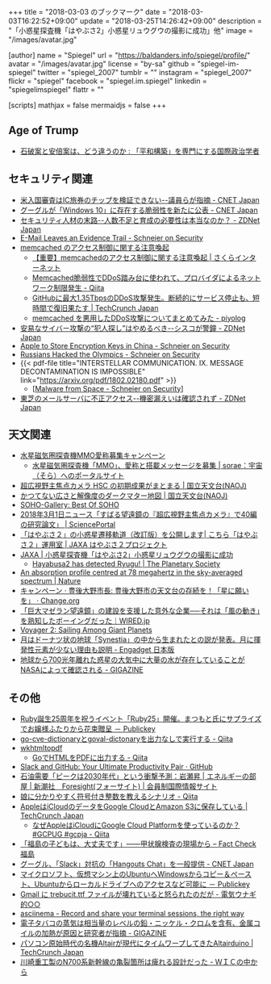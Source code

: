 +++
title = "2018-03-03 のブックマーク"
date =  "2018-03-03T16:22:52+09:00"
update =  "2018-03-25T14:26:42+09:00"
description = "「小惑星探査機「はやぶさ2」小惑星リュウグウの撮影に成功」他"
image = "/images/avatar.jpg"

[author]
name      = "Spiegel"
url       = "https://baldanders.info/spiegel/profile/"
avatar    = "/images/avatar.jpg"
license   = "by-sa"
github    = "spiegel-im-spiegel"
twitter   = "spiegel_2007"
tumblr    = ""
instagram = "spiegel_2007"
flickr    = "spiegel"
facebook  = "spiegel.im.spiegel"
linkedin  = "spiegelimspiegel"
flattr    = ""

[scripts]
  mathjax = false
  mermaidjs = false
+++

## Age of Trump

- [石破案と安倍案は、どう違うのか : 「平和構築」を専門にする国際政治学者](http://shinodahideaki.blog.jp/archives/24706763.html)

## セキュリティ関連

- [米入国審査はIC旅券のチップを検証できない--議員らが指摘 - CNET Japan](https://japan.cnet.com/article/35115146/)
- [グーグルが「Windows 10」に存在する脆弱性を新たに公表 - CNET Japan](https://japan.cnet.com/article/35115111/)
- [セキュリティ人材の末路--人数不足と育成の必要性は本当なのか？ - ZDNet Japan](https://japan.zdnet.com/article/35114853/)
- [E-Mail Leaves an Evidence Trail - Schneier on Security](https://www.schneier.com/blog/archives/2018/02/e-mail_leaves_a.html)
- [memcached のアクセス制御に関する注意喚起](http://www.jpcert.or.jp/at/2018/at180009.html)
    - [【重要】memcachedのアクセス制御に関する注意喚起 | さくらインターネット](https://www.sakura.ad.jp/news/sakurainfo/newsentry.php?id=1885)
    - [Memcached脆弱性でDDoS踏み台に使われて、プロバイダによるネットワーク制限発生 - Qiita](https://qiita.com/flyjay/items/b9a379ab4ec0f5c0c96e)
    - [GitHubに最大1.35TbpsのDDoS攻撃発生。断続的にサービス停止も、短時間で復旧果たす  |  TechCrunch Japan](http://jp.techcrunch.com/2018/03/02/engadget-github-1-35tbps-ddos/)
    - [memcached を悪用したDDoS攻撃についてまとめてみた - piyolog](http://d.hatena.ne.jp/Kango/20180301/1519939259)
- [安易なサイバー攻撃の“犯人探し”はやめるべき--シスコが警鐘 - ZDNet Japan](https://japan.zdnet.com/article/35115313/)
- [Apple to Store Encryption Keys in China - Schneier on Security](https://www.schneier.com/blog/archives/2018/02/apple_to_store_.html)
- [Russians Hacked the Olympics - Schneier on Security](https://www.schneier.com/blog/archives/2018/03/russians_hacked.html)
- {{< pdf-file title="INTERSTELLAR COMMUNICATION. IX. MESSAGE DECONTAMINATION IS IMPOSSIBLE" link="https://arxiv.org/pdf/1802.02180.pdf" >}}
    - [[Malware from Space - Schneier on Security](https://www.schneier.com/blog/archives/2018/03/malware_from_sp.html)]
- [東芝のメールサーバに不正アクセス--機密漏えいは確認されず - ZDNet Japan](https://japan.zdnet.com/article/35115409/)

## 天文関連

- [水星磁気圏探査機MMO愛称募集キャンペーン](http://isas-info.jp/mmo/)
    - [水星磁気圏探査機「MMO」、愛称と搭載メッセージを募集 | sorae：宇宙（そら）へのポータルサイト](http://sorae.info/030201/2018_02_21_mmo.html)
- [超広視野主焦点カメラ HSC の初期成果がまとまる | 国立天文台(NAOJ)](https://www.nao.ac.jp/news/topics/2018/20180227-hsc-topics.html)
- [かつてない広さと解像度のダークマター地図 | 国立天文台(NAOJ)](https://www.nao.ac.jp/news/science/2018/20180227-hsc.html)
- [SOHO-Gallery: Best Of SOHO](https://sohowww.nascom.nasa.gov/gallery/images/20th284.html)
- [2018年3月1日ニュース「すばる望遠鏡の『超広視野主焦点カメラ』で40編の研究論文」 | SciencePortal](https://scienceportal.jst.go.jp/news/newsflash_review/newsflash/2018/03/20180301_01.html)
- [「はやぶさ２」の小惑星遷移軌道（改訂版）を公開します| こちら「はやぶさ２」運用室 | JAXA はやぶさ２プロジェクト](http://www.hayabusa2.jaxa.jp/topics/20180228/)
- [JAXA | 小惑星探査機「はやぶさ2」小惑星リュウグウの撮影に成功](http://www.jaxa.jp/press/2018/03/20180301_hayabusa2_j.html)
    - [Hayabusa2 has detected Ryugu! | The Planetary Society](http://www.planetary.org/blogs/emily-lakdawalla/2018/0301-hayabusa2-has-detected-ryugu.html)
- [An absorption profile centred at 78 megahertz in the sky-averaged spectrum | Nature](https://www.nature.com/articles/nature25792?sf183244859=1&error=cookies_not_supported&code=31834ba5-acdd-4538-8f83-9e9e7599b588)
- [キャンペーン · 豊後大野市長: 豊後大野市の天文台の存続を！「星に願いを」 · Change.org](https://www.change.org/p/%E8%B1%8A%E5%BE%8C%E5%A4%A7%E9%87%8E%E5%B8%82%E9%95%B7-%E8%B1%8A%E5%BE%8C%E5%A4%A7%E9%87%8E%E5%B8%82%E3%81%AE%E5%A4%A9%E6%96%87%E5%8F%B0%E3%81%AE%E5%AD%98%E7%B6%9A%E3%82%92-%E6%98%9F%E3%81%AB%E9%A1%98%E3%81%84%E3%82%92)
- [「巨大マゼラン望遠鏡」の建設を支援した意外な企業──それは「風の動き」を熟知したボーイングだった｜WIRED.jp](https://wired.jp/2018/02/28/boeing-giant-magellan-telescope/)
- [Voyager 2: Sailing Among Giant Planets](https://www.space.com/17693-voyager-2.html)
- [月はドーナツ状の地球「Synestia」の中から生まれたとの説が発表。月に揮発性元素が少ない理由も説明 - Engadget 日本版](http://japanese.engadget.com/2018/03/01/synestia/)
- [地球から700光年離れた惑星の大気中に大量の水が存在していることがNASAによって確認される - GIGAZINE](https://gigazine.net/news/20180302-wasp-39b-atmosphere-large-amount-water/)

## その他

- [Ruby誕生25周年を祝うイベント「Ruby25」開催。まつもと氏にサプライズでお嬢様ふたりから花束贈呈 － Publickey](http://www.publickey1.jp/blog/18/ruby25ruby25.html)
- [go-cve-dictionaryとgoval-dictonaryを出力なしで実行する - Qiita](https://qiita.com/sadayuki-matsuno/items/09e4897b13206b9cbcb0)
- [wkhtmltopdf](https://wkhtmltopdf.org/)
    - [GoでHTMLをPDFに出力する - Qiita](https://qiita.com/kurkuru/items/65614fd3524fefccf576)
- [Slack and GitHub: Your Ultimate Productivity Pair · GitHub](https://github.com/blog/2506-slack-and-github-your-ultimate-productivity-pair)
- [石油需要「ピークは2030年代」という衝撃予測：岩瀬昇 | エネルギーの部屋 | 新潮社　Foresight(フォーサイト) | 会員制国際情報サイト](http://www.fsight.jp/articles/-/43377)
- [娘に分かりやすく符号付き整数を教えるシナリオ - Qiita](https://qiita.com/Yachida/items/183d3a5f6e63acddb8f0)
- [AppleはiCloudのデータをGoogle CloudとAmazon S3に保存している  |  TechCrunch Japan](http://jp.techcrunch.com/2018/02/28/2018-02-27-apple-now-relies-on-google-cloud-platform-and-amazon-s3-for-icloud-data/)
	- [なぜAppleはiCloudにGoogle Cloud Platformを使っているのか？ #GCPUG #gcpja - Qiita](https://qiita.com/Yatima/items/47caca9e07d37295a9cf)
- [「福島の子どもは、大丈夫です」――甲状腺検査の現場から – Fact Check 福島](http://fukushima.factcheck.site/article/1238)
- [グーグル、「Slack」対抗の「Hangouts Chat」を一般提供 - CNET Japan](https://japan.cnet.com/article/35115413/)
- [マイクロソフト、仮想マシン上のUbuntuへWindowsからコピー＆ペースト、Ubuntuからローカルドライブへのアクセスなど可能に － Publickey](http://www.publickey1.jp/blog/18/ubuntuwindowsubuntu.html)
- [Gmail に trebucit.ttf ファイルが壊れていると怒られたのだが - 電気ウナギ的○○](http://blog.netandfield.com/shar/2018/02/gmail-trebucitttf.html)
- [asciinema - Record and share your terminal sessions, the right way](https://asciinema.org/)
- [電子タバコの蒸気は相当量のレベルの鉛・ニッケル・クロムを含有、金属コイルの加熱が原因と研究者が指摘 - GIGAZINE](https://gigazine.net/news/20180226-e-cigarette-vapor/)
- [パソコン原始時代の名機Altairが現代にタイムワープしてきたAltairduino  |  TechCrunch Japan](http://jp.techcrunch.com/2018/02/27/2018-02-26-the-altairduino-is-the-modern-altair-replica-of-your-dreams/)
- [川崎重工製のN700系新幹線の亀裂箇所は痺れる設計だった - ＷＩＣの中から](http://temcee.hatenablog.com/entry/N700_incident)
